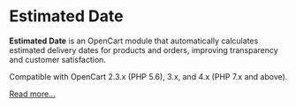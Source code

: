 # Estimated Date

**Estimated Date** is an OpenCart module that automatically calculates estimated delivery dates for products and orders, improving transparency and customer satisfaction.

Compatible with OpenCart 2.3.x (PHP 5.6), 3.x, and 4.x (PHP 7.x and above).

[Read more...](./module)
